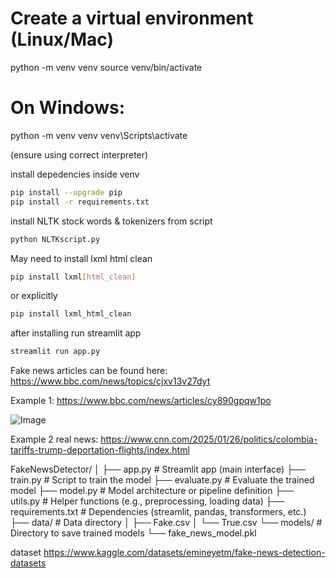# Create a virtual environment (Linux/Mac)
python -m venv venv
source venv/bin/activate

# On Windows:
python -m venv venv
venv\Scripts\activate

(ensure using correct interpreter)

install depedencies inside venv

```bash
pip install --upgrade pip
pip install -r requirements.txt
```

install NLTK stock words & tokenizers from script

```bash
python NLTKscript.py
```

May need to install lxml html clean

```bash
pip install lxml[html_clean]
```
or explicitly 

```bash
pip install lxml_html_clean
```

after installing run streamlit app
```bash
streamlit run app.py
```




Fake news articles can be found here:
https://www.bbc.com/news/topics/cjxv13v27dyt

Example 1:
https://www.bbc.com/news/articles/cy890gpqw1po


![Image](https://github.com/user-attachments/assets/048a48af-f0a8-45ef-b9cf-a2add0fdbe1c)

Example 2 real news:
https://www.cnn.com/2025/01/26/politics/colombia-tariffs-trump-deportation-flights/index.html


FakeNewsDetector/
│
├── app.py               # Streamlit app (main interface)
├── train.py             # Script to train the model
├── evaluate.py          # Evaluate the trained model
├── model.py             # Model architecture or pipeline definition
├── utils.py             # Helper functions (e.g., preprocessing, loading data)
├── requirements.txt     # Dependencies (streamlit, pandas, transformers, etc.)
├── data/                # Data directory
│   ├── Fake.csv
│   └── True.csv
└── models/              # Directory to save trained models
    └── fake_news_model.pkl


dataset
https://www.kaggle.com/datasets/emineyetm/fake-news-detection-datasets
